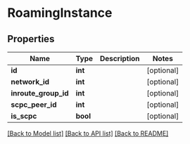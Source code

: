 # RoamingInstance

## Properties
Name | Type | Description | Notes
------------ | ------------- | ------------- | -------------
**id** | **int** |  | [optional] 
**network_id** | **int** |  | [optional] 
**inroute_group_id** | **int** |  | [optional] 
**scpc_peer_id** | **int** |  | [optional] 
**is_scpc** | **bool** |  | [optional] 

[[Back to Model list]](../README.md#documentation-for-models) [[Back to API list]](../README.md#documentation-for-api-endpoints) [[Back to README]](../README.md)


